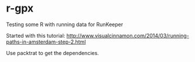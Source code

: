 # r-gpx
Testing some R with running data for RunKeeper

Started with this tutorial: http://www.visualcinnamon.com/2014/03/running-paths-in-amsterdam-step-2.html

Use packtrat to get the dependencies.

